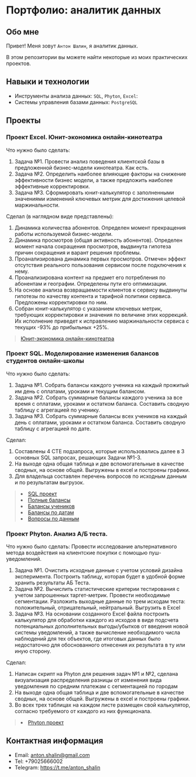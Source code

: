 # Портфолио: аналитик данных

## Обо мне 

Привет! Меня зовут ``Антон Шалин``, я аналитик данных. 

В этом репозитории вы можете найти некоторые из моих практических проектов.
<br>

## Навыки и технологии
- Инструменты анализа данных: ``SQL``, ``Phyton``, ``Excel``: 
- Системы управления базами данных: ``PostgreSQL``




## Проекты

### Проект Excel. Юнит-экономика онлайн-кинотеатра
<p>Что нужно было сделать:<p>
<ol>
  <li>Задача №1. Провести анализ поведения клиентской базы в предложенной бизнес-модели кинотеатра. Как есть.</li>
  <li>Задача №2. Определить наиболее влияющие факторы на снижение эффективности бизнес модели, а также предложить наиболее эффективные корректировки. </li>
  <li>Задача №3. Сформировать юнит-калькулятор с заполненными значениями изменений ключевых метрик для достижения целевой маржинальности. </li>
</ol>

<p>Сделал (в наглядном виде представлены):<p>
<ol>
  <li>Динамика количества абонентов. Определен момент прекращения работы используемой бизнес-модели.</li>
  <li>Динамика просмотров (общая активность абонентов). Определен момент начала сокращения просмотров, выдвинута гипотеза причин сокращения и варант решения проблемы.</li>
  <li>Проанализирована динамика первых просмотров. Отмечен эффект отсутствия реального пользования сервисом после подключения к нему.</li>
  <li>Проанализирована контент на предмет его потребления по абонентам и географии. Определены пути его оптимизации.</li>
  <li>На основе анализа возвращаемости клиентов к сервису выдвинуты гипотезы по качеству контента и тарифной политики сервиса. Предложены корректировки по ним.</li>
  <li>Собран юнит-калькулятор с указанием ключевых метрик, требующих корректировки и значения по величине этих коррекций. Их исполнение приведет к исправлению маржинальности сервиса с текущих -93% до прибыльных +25%.</li>
</ol>

> <a href="https://docs.google.com/spreadsheets/d/19AqnMj7gazDpz2fDCO7V0sS4-jmAUflb/edit?usp=sharing&ouid=109947812492977975303&rtpof=true&sd=true">Юнит-экономика онлайн-кинотеатра</a>
  
### Проект SQL. Моделирование изменения балансов студентов онлайн-школы
<p>Что нужно было сделать:<p>
<ol>
  <li>Задача №1. Собрать балансы каждого ученика на каждый прожитый им день с оплатами, уроками и текущим балансом.</li>
  <li>Задача №2. Собрать суммарные балансы каждого ученика за все время с оплатами, уроками и остатком баланса. Составить сводную таблицу с агрегацией по ученику.</li>
  <li>Задача №3. Собрать суммарные балансы всех учеников на каждый день с оплатами, уроками и остатком баланса. Составить сводную таблицу с агрегацией по дате.</li>
</ol>

<p>Сделал:<p>
<ol>
  <li>Составлены 4 CTE подзапроса, которые использовались далее в 3 основных SQL запросах, решающих Задачи №1-3.</li>
  <li>На выходе одна общая таблица и две вспомогательные в качестве сводных, на основе общей. Выгружены в excel и построены графики.</li>
  <li>Для владельца составлен перечень вопросов по исходным данным и по результатам выгрузок.</li>
</ol>

>  <li><a href="https://metabase.sky.pro/question/60320">SQL проект</a></li>
>  <li><a href="https://docs.google.com/spreadsheets/d/1yDMmCL4hErtDarPjAfTm12ksG2RfomDn/edit?usp=sharing&ouid=109947812492977975303&rtpof=true&sd=true">Полные балансы</a></li>
>  <li><a href="https://docs.google.com/spreadsheets/d/1N_doKM92E8gvRkYH9-KIh60Q65d4STgT/edit?usp=share_link&ouid=109947812492977975303&rtpof=true&sd=true">Балансы учеников</a></li>
>  <li><a href="https://docs.google.com/spreadsheets/d/15Xebxu7B3vLaH62THajXehQ_3lt8loWw/edit?usp=share_link&ouid=109947812492977975303&rtpof=true&sd=true">Балансы по датам</a></li>
>  <li><a href="https://docs.google.com/document/d/1T-NKfbX0ZBrguZF-ughp-DFOA0lREWWi/edit?usp=share_link&ouid=109947812492977975303&rtpof=true&sd=true">Вопросы по данным</a></li>

### Проект Phyton. Анализ А/Б теста. 
<p>Что нужно было сделать:
Провести исследование альтернативного метода воздействия на клиентские покупки с помощью пуш-уведомлений.<p>
<ol>  
  <li>Задача №1. Очистить исходные данные с учетом условий дизайна эксперимента. Построить таблицу, которая будет в удобной форме хранить результаты АБ Теста.</li>
  <li>Задача №2. Вычислить статистические критерии тестирования с учетом запрошенных таргет-метрик. Провести необходимые сегментации. Разложить выходные данные по трем исходам теста: положительный, отрицательный, нейтральный. Выгрузить в Excel</li>
  <li>Задача №3. На основании созданного Excel файла построить калькулятор для обработки каждого из исходов в виде подсчета потенциальных дополнительных выгоды/убытков от введения новой системы уведомлений, а также вычисление необходимого числа наблюдений для тех объектов, где итоговых данных было недостаточно для обоснованного отнесения их результата в ту или иную сторону.</li>
</ol>

<p>Сделал:<p>
<ol>
  <li>Написан скрипт на Phyton для решения задач №1 и №2, сделана визуализация распределения разницы от изменения вида уведомления по средним платежам с сегментацией по городам</li>
  <li>На выходе одна общая таблица и две вспомогательные в качестве сводных, на основе общей. Выгружены в excel и построены графики.</li>
  <li>Во всех трех таблицах на каждом листе размещен свой калькулятор, согласно требуемого от каждого из них функционала.</li>
</ol>

>  <li><a href="https://drive.google.com/drive/folders/10G03m2UBBeW8-P8nYxvuw_0Lhqch8a-x?usp=sharing">Phyton проект</a></li>
 
## Контактная информация
- Email: anton.shalin@gmail.com
- Tel: +79025666002
- Telegram: https://t.me/anton_shalin
